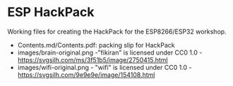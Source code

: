 # ESP HackPack

Working files for creating the HackPack for the ESP8266/ESP32 workshop.

- Contents.md/Contents.pdf: packing slip for HackPack
- images/brain-original.png -"fikiran" is licensed under CC0 1.0 - https://svgsilh.com/ms/3f51b5/image/2750415.html
- images/wifi-original.png - "wifi" is licensed under CC0 1.0 - https://svgsilh.com/9e9e9e/image/154108.html
